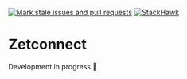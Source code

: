 [![Mark stale issues and pull requests](https://github.com/KOSASIH/internet-speed/actions/workflows/stale.yml/badge.svg)](https://github.com/KOSASIH/internet-speed/actions/workflows/stale.yml)
[![StackHawk](https://github.com/KOSASIH/internet-speed/actions/workflows/stackhawk.yml/badge.svg)](https://github.com/KOSASIH/internet-speed/actions/workflows/stackhawk.yml)


# Zetconnect 

Development in progress 🚀
